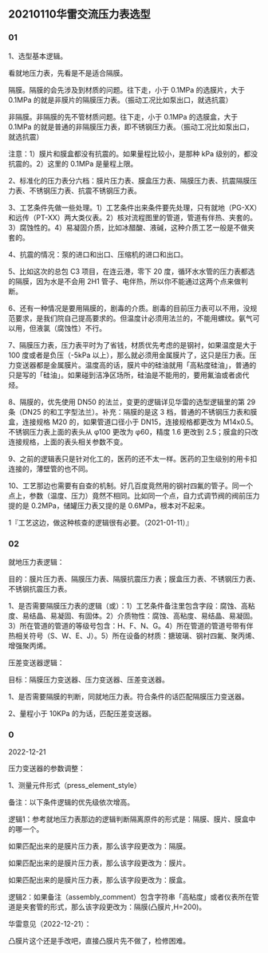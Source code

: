 ## 20210110华雷交流压力表选型

### 01

1、选型基本逻辑。

看就地压力表，先看是不是适合隔膜。

隔膜。隔膜的会先涉及到材质的问题。往下走，小于 0.1MPa 的选膜片，大于 0.1MPa 的就是非膜片的隔膜压力表。（振动工况比如泵出口，就选抗震）

非隔膜。非隔膜的先不管材质问题。往下走，小于 0.1MPa 的选膜盒，大于 0.1MPa 的就是普通的非隔膜压力表，即不锈钢压力表。（振动工况比如泵出口，就选抗震）

注意：1）膜片和膜盒都没有抗震的。如果量程比较小，是那种 kPa 级别的，都没抗震的。2）这里的 0.1MPa 是量程上限。

2、标准化的压力表分六档：膜片压力表、膜盒压力表、隔膜压力表、抗震隔膜压力表、不锈钢压力表、抗震不锈钢压力表。

3、工艺条件先做一些处理。1）工艺条件出来条件要先处理，只有就地（PG-XX）和远传（PT-XX）两大类仪表。2）核对流程图里的管道，管道有伴热、夹套的。3）腐蚀性的。4）易凝固介质，比如冰醋酸、液碱，这种介质工艺一般是不做夹套的。

4、抗震的情况：泵的进口和出口、压缩机的进口和出口。

5、比如这次的总包 C3 项目，在连云港，零下 20 度，循环水水管的压力表都选的隔膜，因为水是不会用 2H1 管子、电伴热，所以你不能通过这两个点来做判断。

6、还有一种情况是要用隔膜的，剧毒的介质。剧毒的目前压力表可以不用，没规范要求，是我们院自己提高要求的。但温度计必须用法兰的，不能用螺纹。氨气可以用，但液氯（腐蚀性）不行。

7、隔膜压力表，压力表平时为了省钱，材质优先考虑的是钢衬，如果温度是大于 100 度或者是负压（-5kPa 以上），那么就必须用金属膜片了，这只是压力表。压力变送器都是金属膜片。温度高的话，膜片中的硅油就用「高粘度硅油」，普通的只是写的「硅油」。如果碰到洁净区场所，硅油是不能用的，要用氟油或者卤代烃。

8、隔膜的，优先使用 DN50 的法兰，变更的逻辑详见华雷的选型逻辑里的第 29 条（DN25 的和工字型法兰）。补充：隔膜的是这 3 档，普通的不锈钢压力表和膜盒，连接规格 M20 的，如果管道口径小于 DN15，连接规格都更改为 M14x0.5。不锈钢压力表上面的表头从 φ100 更改为 φ60，精度 1.6 更改到 2.5；膜盒的只改连接规格，上面的表头相关参数不变。

9、之前的逻辑表只是针对化工的，医药的还不太一样。医药的卫生级别的用卡扣连接的，薄壁管的也不同。

10、工艺那边也需要有自查的机制。好几百度竟然用的钢衬四氟的管子。同一个点上，参数（温度、压力）竟然不相同。比如同一个点，自力式调节阀的阀前压力提的是 0.2MPa，储罐压力表又提的是 0.6MPa，根本对不起来。

1『工艺这边，做这种核查的逻辑很有必要。（2021-01-11）』

### 02

就地压力表逻辑：

目的：膜片压力表、隔膜压力表、隔膜抗震压力表；膜盒压力表、不锈钢压力表、不锈钢抗震压力表。

1、是否需要隔膜压力表的逻辑（或）：1）工艺条件备注里包含字段：腐蚀、高粘度、易结晶、易凝固、有固体。2）介质物性：腐蚀、高粘度、易结晶、易凝固。3）所在管道的管道的等级号包含：H、F、N、G。4）所在管道的管道号带有伴热相关符号（S、W、E、J）。5）所在设备的材质：搪玻璃、钢衬四氟、聚丙烯、增强聚丙烯。

压差变送器逻辑：

目标：隔膜压力变送器、压力变送器、压差变送器。

1、是否需要隔膜的判断，同就地压力表。符合条件的话匹配隔膜压力变送器。

2、量程小于 10KPa 的为话，匹配压差变送器。

### 0

2022-12-21

压力变送器的参数调整：

1、测量元件形式（press_element_style）

备注：以下条件逻辑的优先级依次增高。

逻辑1：参考就地压力表那边的逻辑判断隔离原件的形式是：隔膜、膜片、膜盒中的哪一个。

如果匹配出来的是膜片压力表，那么该字段更改为：隔膜。

如果匹配出来的是膜片压力表，那么该字段更改为：膜片。

如果匹配出来的是膜片压力表，那么该字段更改为：膜盒。

逻辑2：如果备注（assembly_comment）包含字符串「高粘度」或者仪表所在管道是夹套管的形式，那么该字段更改为：隔膜(凸膜片,H=200)。

华雷意见（2022-12-21）：

凸膜片这个还是手改吧，直接凸膜片先不做了，检修困难。
